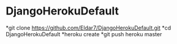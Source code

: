 DjangoHerokuDefault
===================

*git clone https://github.com/Eldar7/DjangoHerokuDefault.git
*cd DjangoHerokuDefault
*heroku create
*git push heroku master
